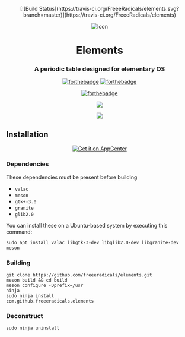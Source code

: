 <p align="center">
[![Build Status](https://travis-ci.org/FreeeRadicals/elements.svg?branch=master)](https://travis-ci.org/FreeeRadicals/elements)
</p>
<p align="center">
  <img src="https://github.com/freeeradicals/elements/blob/master/data/icons/128/com.github.freeeradicals.elements.svg" alt="Icon" />
</p>

<h1 align="center">Elements</h1>
<h3 align="center">A periodic table designed for elementary OS</h3>

<p align="center">
    <a href="https://forthebadge.com"><img alt="forthebadge" src="https://forthebadge.com/images/badges/powered-by-oxygen.svg"></a>
    <a href="https://forthebadge.com"><img alt="forthebadge" src="https://forthebadge.com/images/badges/made-with-crayons.svg"></a>
</p>
<p align="center">
    <a href="https://forthebadge.com"><img alt="forthebadge" src="https://forthebadge.com/images/badges/gluten-free.svg"></a>
</p>

<p align="center">
    <img
    src="https://raw.githubusercontent.com/freeeradicals/elements/master/data/screenshots/Screenshot1.png" />
</p>

<p align="center">
    <img
    src="https://raw.githubusercontent.com/freeeradicals/elements/master/data/screenshots/Screenshot2.png" />
</p>

## Installation

<p align="center">
  <a href="https://appcenter.elementary.io/com.github.freeeradicals.elements"><img src="https://appcenter.elementary.io/badge.svg?new" alt="Get it on AppCenter" /></a>
</p>

### Dependencies

These dependencies must be present before building
 - `valac`
 - `meson`
 - `gtk+-3.0`
 - `granite`
 - `glib2.0`

You can install these on a Ubuntu-based system by executing this command:

```
sudo apt install valac libgtk-3-dev libglib2.0-dev libgranite-dev meson
```

### Building

```
git clone https://github.com/freeeradicals/elements.git
meson build && cd build
meson configure -Dprefix=/usr
ninja
sudo ninja install
com.github.freeeradicals.elements
```

### Deconstruct

```
sudo ninja uninstall
```
